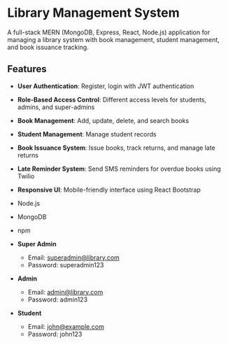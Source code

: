 # Library Management System

A full-stack MERN (MongoDB, Express, React, Node.js) application for managing a library system with book management, student management, and book issuance tracking.

## Features

- **User Authentication**: Register, login with JWT authentication
- **Role-Based Access Control**: Different access levels for students, admins, and super-admins
- **Book Management**: Add, update, delete, and search books
- **Student Management**: Manage student records
- **Book Issuance System**: Issue books, track returns, and manage late returns
- **Late Reminder System**: Send SMS reminders for overdue books using Twilio
- **Responsive UI**: Mobile-friendly interface using React Bootstrap


- Node.js 
- MongoDB
- npm 


- **Super Admin**
  - Email: superadmin@library.com
  - Password: superadmin123

- **Admin**
  - Email: admin@library.com
  - Password: admin123

- **Student**
  - Email: john@example.com
  - Password: john123



